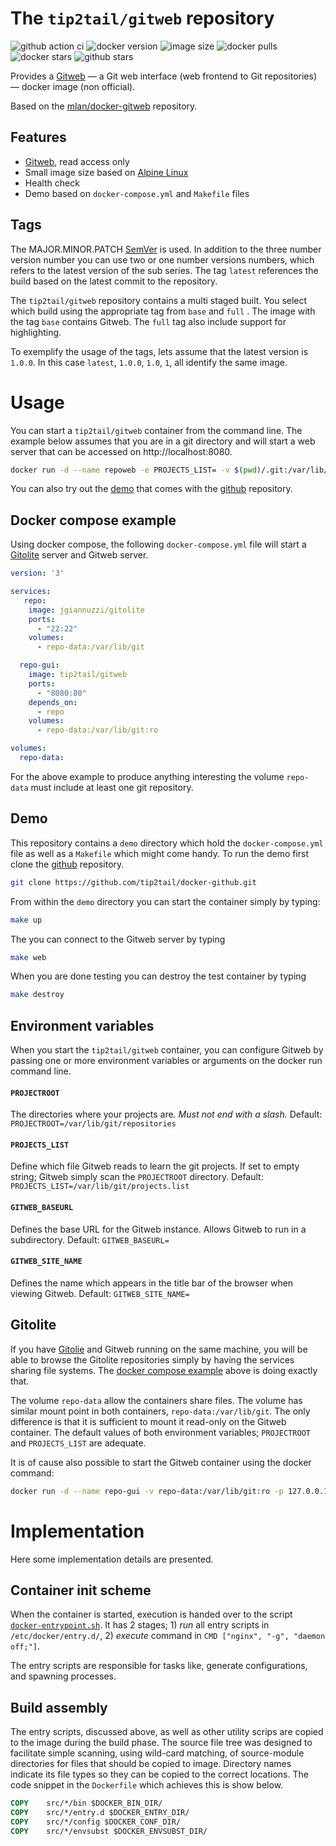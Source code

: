 # The `tip2tail/gitweb` repository

![github action ci](https://img.shields.io/github/actions/workflow/status/tip2tail/docker-gitweb/testimage.yml?label=build&style=flat-square&logo=github)
![docker version](https://img.shields.io/docker/v/tip2tail/gitweb?label=version&style=flat-square&logo=docker)
![image size](https://img.shields.io/docker/image-size/tip2tail/gitweb/latest.svg?label=size&style=flat-square&logo=docker)
![docker pulls](https://img.shields.io/docker/pulls/tip2tail/gitweb.svg?label=pulls&style=flat-square&logo=docker)
![docker stars](https://img.shields.io/docker/stars/tip2tail/gitweb.svg?label=stars&style=flat-square&logo=docker)
![github stars](https://img.shields.io/github/stars/tip2tail/docker-gitweb.svg?label=stars&style=flat-square&logo=github)

Provides a [Gitweb](https://git-scm.com/docs/gitweb) — a Git web interface (web frontend to Git repositories) — docker image (non official).

Based on the [mlan/docker-gitweb](https://github.com/mlan/docker-gitweb) repository.

## Features

- [Gitweb](https://git-scm.com/docs/gitweb), read access only
- Small image size based on [Alpine Linux](https://alpinelinux.org/)
- Health check
- Demo based on `docker-compose.yml` and `Makefile` files

## Tags

The MAJOR.MINOR.PATCH [SemVer](https://semver.org/)
is used. In addition to the three number version number you can use two or
one number versions numbers, which refers to the latest version of the sub series.
The tag `latest` references the build based on the latest commit to the repository.

The `tip2tail/gitweb` repository contains a multi staged built. You select which build using the appropriate tag from `base` and `full` . The image with the tag `base` contains Gitweb.
The `full` tag also include support for highlighting.

To exemplify the usage of the tags, lets assume that the latest version is `1.0.0`. In this case `latest`, `1.0.0`, `1.0`, `1`, all identify the same image.

# Usage

You can start a `tip2tail/gitweb` container from the command line. The example below assumes that you are in a git directory and will start a web server that can be accessed on http://localhost:8080.

```bash
docker run -d --name repoweb -e PROJECTS_LIST= -v $(pwd)/.git:/var/lib/git:ro -p 127.0.0.1:8080:80 tip2tail/gitweb
```

You can also try out the [demo](#demo) that comes with the [github](https://github.com/tip2tail/docker-gitweb) repository.

## Docker compose example

Using docker compose, the following `docker-compose.yml` file will start a [Gitolite](https://gitolite.com/gitolite/) server and Gitweb server.

```yaml
version: '3'

services:
   repo:
    image: jgiannuzzi/gitolite
    ports:
      - "22:22"
    volumes:
      - repo-data:/var/lib/git

  repo-gui:
    image: tip2tail/gitweb
    ports:
      - "8080:80"
    depends_on:
      - repo
    volumes:
      - repo-data:/var/lib/git:ro

volumes:
  repo-data:
```

For the above example to produce anything interesting the volume `repo-data` must include at least one git repository.

## Demo

This repository contains a `demo` directory which hold the `docker-compose.yml` file as well as a `Makefile` which might come handy. To run the demo first clone the [github](https://github.com/tip2tail/docker-asterisk) repository.

```bash
git clone https://github.com/tip2tail/docker-github.git
```

From within the `demo` directory you can start the container simply by typing:

```bash
make up
```

The you can connect to the Gitweb server by typing

```bash
make web
```

When you are done testing you can destroy the test container by typing

```bash
make destroy
```

## Environment variables

When you start the `tip2tail/gitweb` container, you can configure Gitweb by passing one or more environment variables or arguments on the docker run command line.

#### `PROJECTROOT`

The directories where your projects are. *Must not end with a slash.*
Default: `PROJECTROOT=/var/lib/git/repositories`

#### `PROJECTS_LIST`

Define which file Gitweb reads to learn the git projects. If set to empty string; Gitweb simply scan the `PROJECTROOT` directory.
Default: `PROJECTS_LIST=/var/lib/git/projects.list`

#### `GITWEB_BASEURL`

Defines the base URL for the Gitweb instance. Allows Gitweb to run in a subdirectory.
Default: `GITWEB_BASEURL=`

#### `GITWEB_SITE_NAME`

Defines the name which appears in the title bar of the browser when viewing Gitweb.
Default: `GITWEB_SITE_NAME=`

## Gitolite

If you have [Gitolie](https://gitolite.com/gitolite/) and Gitweb running on the same machine, you will be able to browse the Gitolite repositories simply by having the services sharing file systems. The [docker compose example](#docker-compose-example) above is doing exactly that.

The volume `repo-data` allow the containers share files. The volume has similar mount point in both containers, `repo-data:/var/lib/git`. The only difference is that it is sufficient to mount it read-only on the Gitweb container. The default values of both environment variables; `PROJECTROOT` and `PROJECTS_LIST` are adequate.

It is of cause also possible to start the Gitweb container using the docker command:

```bash
docker run -d --name repo-gui -v repo-data:/var/lib/git:ro -p 127.0.0.1:8080:80 tip2tail/gitweb
```

# Implementation

Here some implementation details are presented.

## Container init scheme

When the container is started, execution is handed over to the script [`docker-entrypoint.sh`](src/docker/bin/docker-entrypoint.sh). It has 2 stages; 1) *run* all entry scripts in `/etc/docker/entry.d/`, 2) *execute* command in `CMD ["nginx", "-g", "daemon off;"]`.

The entry scripts are responsible for tasks like, generate configurations, and spawning processes.

## Build assembly

The entry scripts, discussed above, as well as other utility scrips are copied to the image during the build phase. The source file tree was designed to facilitate simple scanning, using wild-card matching, of source-module directories for files that should be copied to image. Directory names indicate its file types so they can be copied to the correct locations. The code snippet in the `Dockerfile` which achieves this is show below.

```dockerfile
COPY	src/*/bin $DOCKER_BIN_DIR/
COPY	src/*/entry.d $DOCKER_ENTRY_DIR/
COPY	src/*/config $DOCKER_CONF_DIR/
COPY	src/*/envsubst $DOCKER_ENVSUBST_DIR/
```
